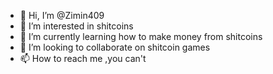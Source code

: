 - 👋 Hi, I’m @Zimin409
- 👀 I’m interested in shitcoins
- 🌱 I’m currently learning how to make money from shitcoins
- 💞️ I’m looking to collaborate on shitcoin games
- 📫 How to reach me ,you can't

<!---
Zimin409/Zimin409 is a ✨ special ✨ repositorhby because its `README.md` (this file) appears on your GitHub profile.
You can click the Preview link to take a look at your changes.
--->
